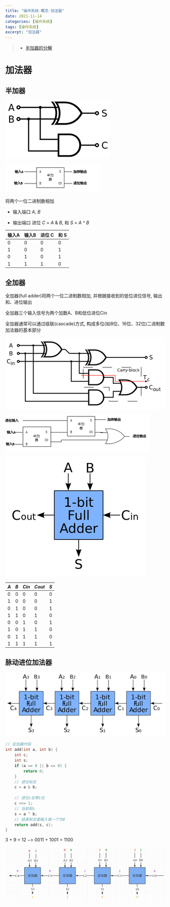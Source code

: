 ```yaml
---
title: "操作系统-概念-加法器"
date: 2021-11-14
categories: [操作系统]
tags: [操作系统]
excerpt: "加法器"
---
```


> - [半加器的分解](https://spcp.xiaogd.net/half-adder/half-adder-divide-two-part.html)

# 加法器

## 半加器

![](/assets/SelfImgur/20211114_1.png)

![](/assets/SelfImgur/20211114_2.png)

将两个一位二进制数相加

- 输入端口 $A$, $B$

- 输出端口 进位 $C$ = $A$ & $B$, 和 $S$ = $A$ ^ $B$

| 输入A | 输入B | 进位 C | 和 S |
| ----- | ----- | ------ | ---- |
| 0     | 0     | 0      | 0    |
| 1     | 0     | 0      | 1    |
| 0     | 1     | 0      | 1    |
| 1     | 1     | 1      | 0    |

## 全加器

全加器(full adder)将两个一位二进制数相加, 并根据接收到的低位进位信号, 输出和、进位输出

全加器三个输入信号为两个加数A、B和低位进位Cin

全加器通常可以通过级联(cascade)方式, 构成多位(如8位、16位、32位)二进制数加法器的基本部分

![](/assets/SelfImgur/20211114_3.png)

![](/assets/SelfImgur/20211114_4.png)

![](/assets/SelfImgur/20241114_5.png)

| $A$ | $B$ | $Cin$ | $Cout$ | $S$ |
| --- | --- | ----- | ------ | --- |
| 0   | 0   | 0     | 0      | 0   |
| 1   | 0   | 0     | 0      | 1   |
| 0   | 1   | 0     | 0      | 1   |
| 1   | 1   | 0     | 1      | 0   |
| 0   | 0   | 1     | 0      | 1   |
| 1   | 0   | 1     | 1      | 0   |
| 0   | 1   | 1     | 1      | 0   |
| 1   | 1   | 1     | 1      | 1   |

## 脉动进位加法器

![](/assets/SelfImgur/20241114_6.png)

```c
// 全加器代码
int add(int a, int b) {
    int c;
    int s;
    if (a == 0 || b == 0) {
        return 0;
    }
    // 进位标志
    c = a & b;

    // 进位c左移1位
    c <<= 1;
    // 当前和s
    s = a ^ b;
    // 结束标志是输入值一个为0
    return add(s, c);
}
```

3 + 9 = 12 $->$ 0011 + 1001 = 1100

![](/assets/SelfImgur/20211114030937.png)
